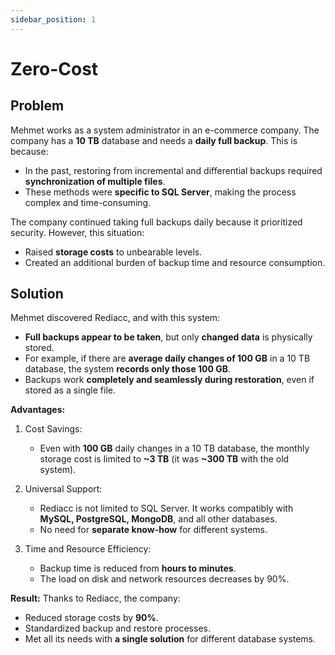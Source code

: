 ```yaml
---
sidebar_position: 1
---
```


# Zero-Cost

## Problem

Mehmet works as a system administrator in an e-commerce company. The company has a **10 TB** database and needs a **daily full backup**. This is because:

- In the past, restoring from incremental and differential backups required **synchronization of multiple files**.
- These methods were **specific to SQL Server**, making the process complex and time-consuming.

The company continued taking full backups daily because it prioritized security. However, this situation:

- Raised **storage costs** to unbearable levels.
- Created an additional burden of backup time and resource consumption.

## Solution

Mehmet discovered Rediacc, and with this system:

- **Full backups appear to be taken**, but only **changed data** is physically stored.
- For example, if there are **average daily changes of 100 GB** in a 10 TB database, the system **records only those 100 GB**.
- Backups work **completely and seamlessly during restoration**, even if stored as a single file.

**Advantages:**

1. Cost Savings:
   - Even with **100 GB** daily changes in a 10 TB database, the monthly storage cost is limited to **~3 TB** (it was **~300 TB** with the old system).

2. Universal Support:
   - Rediacc is not limited to SQL Server. It works compatibly with **MySQL, PostgreSQL, MongoDB**, and all other databases.
   - No need for **separate know-how** for different systems.

3. Time and Resource Efficiency:
   - Backup time is reduced from **hours to minutes**.
   - The load on disk and network resources decreases by 90%.

**Result:**
Thanks to Rediacc, the company:
- Reduced storage costs by **90%**.
- Standardized backup and restore processes.
- Met all its needs with **a single solution** for different database systems.
